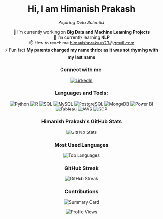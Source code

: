<h1 align="center">Hi, I am Himanish Prakash</h1>

<p align="center">
  <em>Aspiring Data Scientist</em>
</p>

<p align="center">
  🔨 I’m currently working on <strong>Big Data and Machine Learning Projects</strong><br>
  🌱 I’m currently learning <strong>NLP</strong><br>
  📫 How to reach me <a href="mailto:himanishprakash23@gmail.com">himanishprakash23@gmail.com</a><br>
  ⚡ Fun fact <strong>My parents changed my name thrice as it was not rhyming with my last name</strong>
</p>

<h3 align="center">Connect with me:</h3>
<p align="center">
  <a href="https://www.linkedin.com/in/himanishprakash/">
    <img src="https://img.icons8.com/color/48/000000/linkedin.png" alt="LinkedIn"/>
  </a>
</p>

<h3 align="center">Languages and Tools:</h3>
<p align="center">
  <img src="https://img.icons8.com/color/48/000000/python.png" alt="Python"/>
  <img src="https://img.icons8.com/ios-filled/50/000000/r.png" alt="R"/>
  <img src="https://img.icons8.com/ios-filled/50/000000/sql.png" alt="SQL"/>
  <img src="https://img.icons8.com/ios-filled/50/000000/mysql-logo.png" alt="MySQL"/>
  <img src="https://img.icons8.com/color/48/000000/postgreesql.png" alt="PostgreSQL"/>
  <img src="https://img.icons8.com/color/48/000000/mongodb.png" alt="MongoDB"/>
  <img src="https://img.icons8.com/color/48/000000/power-bi.png" alt="Power BI"/>
  <img src="https://img.icons8.com/color/48/000000/tableau-software.png" alt="Tableau"/>
  <img src="https://img.icons8.com/color/48/000000/amazon-web-services.png" alt="AWS"/>
  <img src="https://img.icons8.com/color/48/000000/google-cloud.png" alt="GCP"/>
 </p>

<h3 align="center">Himanish Prakash's GitHub Stats</h3>
<p align="center">
  <img src="https://github-readme-stats.vercel.app/api?username=himanishprakash&show_icons=true" alt="GitHub Stats"/>
</p>

<h3 align="center">Most Used Languages</h3>
<p align="center">
  <img src="https://github-readme-stats.vercel.app/api/top-langs/?username=himanishprakash" alt="Top Languages"/>
</p>

<h3 align="center">GitHub Streak</h3>
<p align="center">
  <img src="https://github-readme-streak-stats.herokuapp.com/?user=himanishprakash" alt="GitHub Streak"/>
</p>

<h3 align="center">Contributions</h3>
<p align="center">
  <img src="https://github-profile-summary-cards.vercel.app/api/cards/profile-details?username=himanishprakash&theme=default" alt="Summary Card"/>
</p>

<p align="center">
  <img src="https://komarev.com/ghpvc/?username=himanishprakash" alt="Profile Views"/>
</p>
